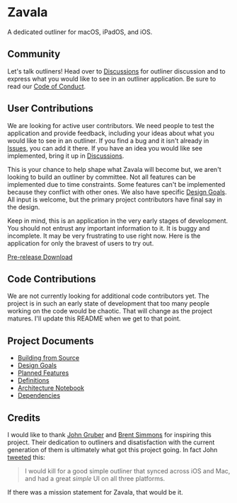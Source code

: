 # Zavala

A dedicated outliner for macOS, iPadOS, and iOS.

## Community

Let's talk outliners! Head over to [Discussions](https://github.com/vincode-io/Zavala/discussions) for outliner discussion and to express what you would like to see in an outliner application. Be sure to read our [Code of Conduct](https://github.com/vincode-io/Zavala/wiki/Code-of-Conduct).

## User Contributions

We are looking for active user contributors.  We need people to test the application and provide feedback, including your
ideas about what you would like to see in an outliner.  If you find a bug and it isn't already in 
[Issues](https://github.com/vincode-io/Zavala/issues), you can add it there.  If you have an idea you would like see implemented,
bring it up in [Discussions](https://github.com/vincode-io/Zavala/discussions).

This is your chance to help shape what Zavala will become but, we aren't looking to build an outliner by committee.  Not all features
can be implemented due to time constraints. Some features can't be implemented because they conflict with other ones.  We also
have specific [Design Goals](https://github.com/vincode-io/Zavala/wiki/Design-Goals).  All input is welcome, but the primary
project contributors have final say in the design.

Keep in mind, this is an application in the very early stages of development.  You should not entrust any important information
to it.  It is buggy and incomplete.  It may be very frustrating to use right now.  Here is the application for only the bravest
of users to try out.

[Pre-release Download](https://github.com/vincode-io/Zavala/releases/latest/download/Zavala.app.zip)

## Code Contributions

We are not currently looking for additional code contributors yet. The project is in such an early state of development
that too many people working on the code would be chaotic. That will change as the project matures. I'll update
this README when we get to that point.

## Project Documents

* [Building from Source](https://github.com/vincode-io/Zavala/wiki/Building-from-Source)
* [Design Goals](https://github.com/vincode-io/Zavala/wiki/Design-Goals)
* [Planned Features](https://github.com/vincode-io/Zavala/wiki/Planned-Features)
* [Definitions](https://github.com/vincode-io/Zavala/wiki/Definitions)
* [Architecture Notebook](https://github.com/vincode-io/Zavala/wiki/Architecture-Notebook)
* [Dependencies](https://github.com/vincode-io/Zavala/wiki/Dependencies)

## Credits

I would like to thank [John Gruber](https://daringfireball.net) and [Brent Simmons](https://inessential.com)
for inspiring this project. Their dedication to outliners and disatisfaction with the current generation of
them is ultimately what got this project going.  In fact John [tweeted](https://twitter.com/gruber/status/1277329886080905219) this:

> I would kill for a good simple outliner that synced across iOS and Mac, and had a great *simple* UI on all three platforms.

If there was a mission statement for Zavala, that would be it.

